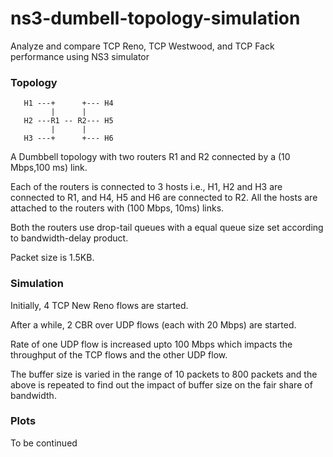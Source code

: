 # ns3-dumbell-topology-simulation
Analyze and compare TCP Reno, TCP Westwood, and TCP Fack performance using NS3 simulator


### Topology

       H1 ---+      +--- H4
             |      |
       H2 ---R1 -- R2--- H5
             |      |
       H3 ---+      +--- H6

A Dumbbell topology with two routers R1 and R2 connected by a (10 Mbps,100 ms) link.

Each of the routers is connected to 3 hosts
i.e., H1, H2 and H3 are connected to R1,
and H4, H5 and H6 are connected to R2.
All the hosts are attached to the routers with (100 Mbps, 10ms) links.

Both the routers use drop-tail queues with a equal queue size set according to bandwidth-delay product.

Packet size is 1.5KB.

### Simulation

Initially, 4 TCP New Reno flows are started.

After a while, 2 CBR over UDP flows (each with 20 Mbps) are started.

Rate of one UDP flow is increased upto 100 Mbps which impacts the throughput of the TCP flows and the other UDP flow.

The buffer size is varied in the range of 10 packets to 800 packets and the above is repeated to find out the impact of buffer size on the fair share of bandwidth.

### Plots

To be continued
